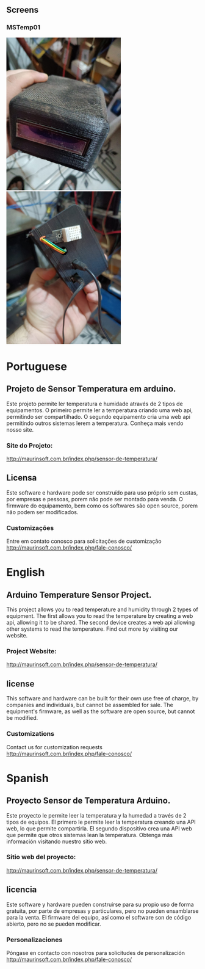 ## Screens
### MSTemp01
<img heigh="300" width="300" src="https://github.com/marcelomaurin/Temperatura/blob/main/imgs/superior.jpeg">

<img heigh="300" width="300" src="https://github.com/marcelomaurin/Temperatura/blob/main/imgs/traseira.jpeg">



# Portuguese
## Projeto de Sensor Temperatura em arduino.
Este projeto permite ler temperatura e humidade através de 2 tipos de equipamentos.
O primeiro permite ler a temperatura criando uma web api, permitindo ser compartilhado. 
O segundo equipamento cria uma web api permitindo outros sistemas lerem a temperatura. Conheça mais vendo nosso site.

### Site do Projeto:
http://maurinsoft.com.br/index.php/sensor-de-temperatura/

## Licensa
Este software e hardware pode ser construído para uso próprio sem custas, por empresas e pessoas, porem não pode ser montado para venda.
O firmware do equipamento, bem como os softwares são open source, porem não podem ser modificados. 

### Customizações
Entre em contato conosco para solicitações de customização
http://maurinsoft.com.br/index.php/fale-conosco/


# English
## Arduino Temperature Sensor Project.
This project allows you to read temperature and humidity through 2 types of equipment.
The first allows you to read the temperature by creating a web api, allowing it to be shared.
The second device creates a web api allowing other systems to read the temperature. Find out more by visiting our website.

### Project Website: 
http://maurinsoft.com.br/index.php/sensor-de-temperatura/

## license
This software and hardware can be built for their own use free of charge, by companies and individuals, but cannot be assembled for sale.
The equipment's firmware, as well as the software are open source, but cannot be modified.

### Customizations
Contact us for customization requests
http://maurinsoft.com.br/index.php/fale-conosco/

# Spanish
## Proyecto Sensor de Temperatura Arduino.
Este proyecto le permite leer la temperatura y la humedad a través de 2 tipos de equipos.
El primero le permite leer la temperatura creando una API web, lo que permite compartirla.
El segundo dispositivo crea una API web que permite que otros sistemas lean la temperatura. Obtenga más información visitando nuestro sitio web.

### Sitio web del proyecto: 
http://maurinsoft.com.br/index.php/sensor-de-temperatura/

## licencia
Este software y hardware pueden construirse para su propio uso de forma gratuita, por parte de empresas y particulares, pero no pueden ensamblarse para la venta.
El firmware del equipo, así como el software son de código abierto, pero no se pueden modificar.

### Personalizaciones
Póngase en contacto con nosotros para solicitudes de personalización
http://maurinsoft.com.br/index.php/fale-conosco/

